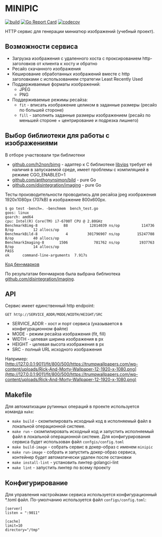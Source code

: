 # MINIPIC
[![build](https://github.com/bardex/minipic/actions/workflows/build.yml/badge.svg?branch=dev)](https://github.com/bardex/minipic/actions/workflows/build.yml)
[![Go Report Card](https://goreportcard.com/badge/bardex/minipic)](https://goreportcard.com/report/bardex/minipic)
[![codecov](https://codecov.io/gh/bardex/minipic/branch/dev/graph/badge.svg?token=7GZBP1EWTX)](https://codecov.io/gh/bardex/minipic)

HTTP сервис для генерации миниатюр изображений (учебный проект).

## Возможности сервиса

- Загрузка изображения с удаленного хоста с проксированием http-заголовков от клиента к хосту и обратно
- Ресайз скачанного изображения
- Кеширование обработанных изображений вместе с http заголовками с использованием стратегии Least Recently Used
- Поддерживаемые форматы изображений: 
  - JPEG
  - PNG
- Поддерживаемые режимы ресайза: 
  - `fit` - вписать изображение целиком в заданные размеры (ресайз по большей стороне)
  - `fill` - заполнить заданные размеры изображением (ресайз по меньшей стороне + центрирование и подрезка лишнего) 

## Выбор библиотеки для работы с изображениями
В отборе участвовали три библиотеки
- [github.com/h2non/bimg](https://github.com/h2non/bimg) - адаптер к C библиотеке [libvips](https://github.com/jcupitt/libvips) требует её наличия в запускаемой среде,
  имеет проблемы с компиляцией в режиме CGO_ENABLED=1
- [github.com/anthonynsimon/bild](https://github.com/anthonynsimon/bild) - pure Go
- [github.com/disintegration/imaging](https://github.com/disintegration/imaging) - pure Go

Тесты производительности проводились для ресайза jpeg изображения 1920x1080px (707kB) в изображение 800x600px.
```
$ go test -bench=. -benchmem  bench_test.go 
goos: linux
goarch: amd64
cpu: Intel(R) Core(TM) i7-6700T CPU @ 2.80GHz
BenchmarkBimg-8            88          12814039 ns/op          114736 B/op         12 allocs/op
BenchmarkBild-8             4         301796907 ns/op        15247708 B/op         40 allocs/op
BenchmarkImaging-8       1506            781762 ns/op         1937763 B/op         14 allocs/op
PASS
ok      command-line-arguments  7.917s
```
[Код бенчмарков](https://gist.github.com/bardex/b3668ea77c9ad5d47dd72e01101438d6)

По результатам бенчмарков была выбрана библиотека [github.com/disintegration/imaging](https://github.com/disintegration/imaging).

## API
Сервис имеет единственный http endpoint:

```
GET http://SERVICE_ADDR/MODE/WIDTH/HEIGHT/SRC
```

- SERVICE_ADDR - хост и порт сервиса (указывается в конфигурационном файле)
- MODE - режим ресайза изображения (fit, fill)
- WIDTH - целевая ширина изображения в px
- HEIGHT - целевая высота изображения в px
- SRC - полный URL исходного изображения

Например: [http://127.0.0.1:9011/fit/800/500/https://trumpwallpapers.com/wp-content/uploads/Rick-And-Morty-Wallpaper-12-1920-x-1080.png](http://127.0.0.1:9011/fit/800/500/https://trumpwallpapers.com/wp-content/uploads/Rick-And-Morty-Wallpaper-12-1920-x-1080.png)


## Makefile
Для автоматизации рутинных операций в проекте используется команда `make`:

- `make build` - скомпилировать исходный код в исполняемый файл в локальной операционной системе.
- `make run` - скомпилировать исходный код и запустить исполняемый файл в локальной операционной системе. Для конфигурирования сервиса будет использован файл `confgis/config.toml`
- `make build-image` - собрать сервис в докер-образ с именем `minipic`
- `make run-image` - собрать и запустить докер-образ сервиса, контейнер будет автоматически удален после остановки
- `make install-lint` - установить линтер golangci-lint
- `make lint` - запустить линтер по всему проекту

## Конфигурирование
Для управления настройками сервиса используется конфигурационный *.toml файл. 
По-умолчанию используется файл `configs/config.toml`:
```
[server]
listen = ":9011"

[cache]
limit=10
directory="/tmp"
```


